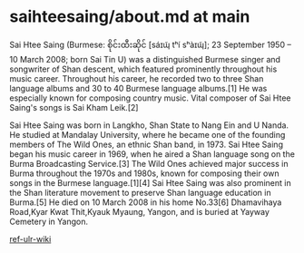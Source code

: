 # saihteesaing/about.md at main

Sai Htee Saing \(Burmese: စိုင်းထီးဆိုင် \[sáɪɰ̃ tʰí sʰàɪɰ̃\]; 23 September 1950 – 10 March 2008; born Sai Tin U\) was a distinguished Burmese singer and songwriter of Shan descent, which featured prominently throughout his music career. Throughout his career, he recorded two to three Shan language albums and 30 to 40 Burmese language albums.\[1\] He was especially known for composing country music. Vital composer of Sai Htee Saing's songs is Sai Kham Leik.\[2\]

Sai Htee Saing was born in Langkho, Shan State to Nang Ein and U Nanda. He studied at Mandalay University, where he became one of the founding members of The Wild Ones, an ethnic Shan band, in 1973. Sai Htee Saing began his music career in 1969, when he aired a Shan language song on the Burma Broadcasting Service.\[3\] The Wild Ones achieved major success in Burma throughout the 1970s and 1980s, known for composing their own songs in the Burmese language.\[1\]\[4\] Sai Htee Saing was also prominent in the Shan literature movement to preserve Shan language education in Burma.\[5\] He died on 10 March 2008 in his home No.33\[6\] Dhamavihaya Road,Kyar Kwat Thit,Kyauk Myaung, Yangon, and is buried at Yayway Cemetery in Yangon.

[ref-ulr-wiki](https://en.wikipedia.org/wiki/Sai_Htee_Saing)


